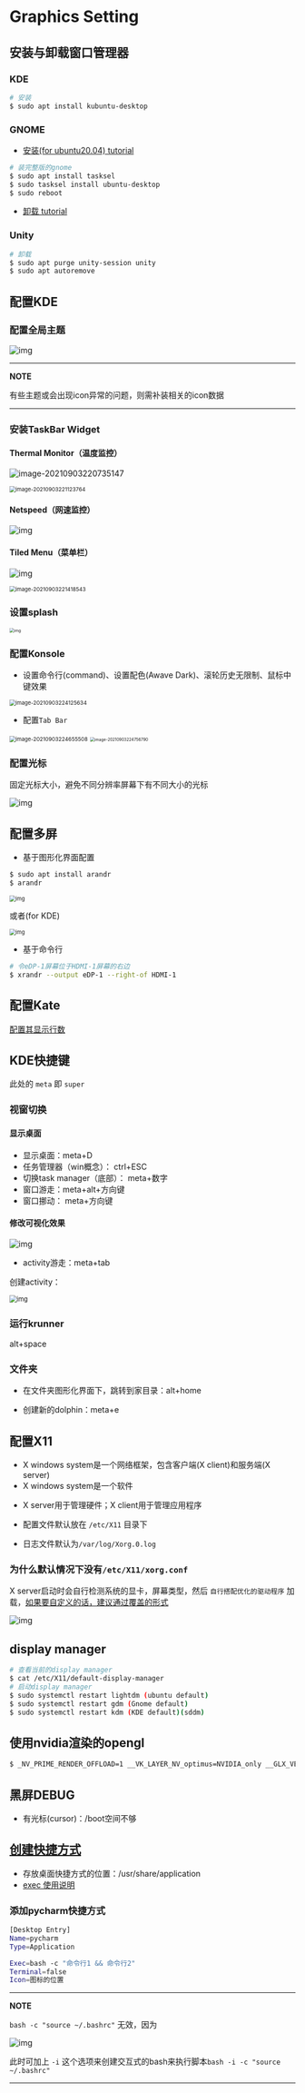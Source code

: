 # Graphics Setting

## 安装与卸载窗口管理器

### KDE

```bash
# 安装
$ sudo apt install kubuntu-desktop
```

### GNOME

* [安装(for ubuntu20.04)  tutorial](https://linuxconfig.org/how-to-install-gnome-on-ubuntu-20-04-lts-focal-fossa)

```bash
# 装完整版的gnome
$ sudo apt install tasksel 
$ sudo tasksel install ubuntu-desktop 
$ sudo reboot
```

* [卸载 tutorial](https://itectec.com/ubuntu/ubuntu-how-to-remove-gnome-desktop-environment-without-messing-unity-de-ubuntu-16-04/)

### Unity

```bash
# 卸载
$ sudo apt purge unity-session unity
$ sudo apt autoremove
`````

## 配置KDE

### 配置全局主题

![img](https://natsu-akatsuki.oss-cn-guangzhou.aliyuncs.com/img/841boYdUYRUgyp3c.png!thumbnail)

---

**NOTE**

有些主题或会出现icon异常的问题，则需补装相关的icon数据

---

### 安装TaskBar Widget

#### Thermal Monitor（温度监控）

![image-20210903220735147](https://natsu-akatsuki.oss-cn-guangzhou.aliyuncs.com/img/image-20210903220735147.png)

<img src="https://natsu-akatsuki.oss-cn-guangzhou.aliyuncs.com/img/image-20210903221123764.png" alt="image-20210903221123764" style="zoom:67%; " />

#### Netspeed（网速监控）

![img](https://natsu-akatsuki.oss-cn-guangzhou.aliyuncs.com/img/RmpQAPaNby1pBB9u.png!thumbnail)

#### Tiled Menu（菜单栏）

![img](https://natsu-akatsuki.oss-cn-guangzhou.aliyuncs.com/img/wrEljlwjjaoqIFfL.png!thumbnail)

<img src="https://natsu-akatsuki.oss-cn-guangzhou.aliyuncs.com/img/image-20210903221418543.png" alt="image-20210903221418543" style="zoom:67%; " />

### 设置splash

<img src="https://natsu-akatsuki.oss-cn-guangzhou.aliyuncs.com/img/MgDV5vsgIAOg6G8G.png!thumbnail" alt="img" style="zoom: 50%; " />

### 配置Konsole

* 设置命令行(command)、设置配色(Awave Dark)、滚轮历史无限制、鼠标中键效果

<img src="https://natsu-akatsuki.oss-cn-guangzhou.aliyuncs.com/img/image-20210903224125634.png" alt="image-20210903224125634" style="zoom:67%; " />

* 配置`Tab Bar`

<img src="https://natsu-akatsuki.oss-cn-guangzhou.aliyuncs.com/img/image-20210903224655508.png" alt="image-20210903224655508" style="zoom:67%; " />

<img src="https://natsu-akatsuki.oss-cn-guangzhou.aliyuncs.com/img/image-20210903224756790.png" alt="image-20210903224756790" style="zoom: 50%; " />

### 配置光标

固定光标大小，避免不同分辨率屏幕下有不同大小的光标

![img](https://natsu-akatsuki.oss-cn-guangzhou.aliyuncs.com/img/Rhe2shG5FWiLNVig.png!thumbnail)

## 配置多屏

* 基于图形化界面配置

```bash
$ sudo apt install arandr
$ arandr
```

<img src="https://natsu-akatsuki.oss-cn-guangzhou.aliyuncs.com/img/rTmX8u3MBO6R8Mqb.png!thumbnail" alt="img" style="zoom:67%; " />

或者(for KDE)

<img src="https://natsu-akatsuki.oss-cn-guangzhou.aliyuncs.com/img/dN3rrMeKdq2iC6qu.png!thumbnail" alt="img" style="zoom:67%; " />

* 基于命令行

```bash
# 令eDP-1屏幕位于HDMI-1屏幕的右边
$ xrandr --output eDP-1 --right-of HDMI-1
```

## 配置Kate

[配置其显示行数](https://superuser.com/questions/918189/how-to-make-kate-remember-to-always-show-line-numbers)

## KDE快捷键

此处的 `meta` 即 `super`

### 视窗切换

#### 显示桌面

- 显示桌面：meta+D
- 任务管理器（win概念）： ctrl+ESC
- 切换task manager（底部）： meta+数字
- 窗口游走：meta+alt+方向键
- 窗口挪动： meta+方向键

#### 修改可视化效果

![img](https://natsu-akatsuki.oss-cn-guangzhou.aliyuncs.com/img/xnJDGkG83cK0ntvP.png!thumbnail)

- activity游走：meta+tab

创建activity：

<img src="https://natsu-akatsuki.oss-cn-guangzhou.aliyuncs.com/img/7gVEkmaTCX6Z5exQ.png!thumbnail" alt="img" style="zoom:80%;" />

### 运行krunner

alt+space

### 文件夹

- 在文件夹图形化界面下，跳转到家目录：alt+home

- 创建新的dolphin：meta+e

## 配置X11

* X windows system是一个网络框架，包含客户端(X client)和服务端(X server)
* X windows system是一个软件

- X server用于管理硬件；X client用于管理应用程序

- 配置文件默认放在 `/etc/X11` 目录下
- 日志文件默认为`/var/log/Xorg.0.log`

### 为什么默认情况下没有`/etc/X11/xorg.conf`

X server启动时会自行检测系统的显卡，屏幕类型，然后 `自行搭配优化的驱动程序` 加载，[如果要自定义的话，建议通过覆盖的形式](https://unix.stackexchange.com/questions/505088/x-configure-doesnt-work-number-of-created-screens-does-not-match-number-of-d)

![img](https://natsu-akatsuki.oss-cn-guangzhou.aliyuncs.com/img/IvdxWDjSRpRkJSE3.png!thumbnail)

## display manager

```bash
# 查看当前的display manager
$ cat /etc/X11/default-display-manager
# 启动display manager
$ sudo systemctl restart lightdm (ubuntu default)
$ sudo systemctl restart gdm (Gnome default)
$ sudo systemctl restart kdm (KDE default)(sddm)
```

## 使用nvidia渲染的opengl

```bash
$ _NV_PRIME_RENDER_OFFLOAD=1 __VK_LAYER_NV_optimus=NVIDIA_only __GLX_VENDOR_LIBRARY_NAME=nvidia <命令行>
```

## 黑屏DEBUG

- 有光标(cursor)：/boot空间不够

## [创建快捷方式](https://wiki.archlinux.org/title/desktop_entries)

- 存放桌面快捷方式的位置：/usr/share/application
- [exec 使用说明](https://specifications.freedesktop.org/desktop-entry-spec/latest/ar01s07.html)

### 添加pycharm快捷方式

```bash
[Desktop Entry]
Name=pycharm
Type=Application

Exec=bash -c "命令行1 && 命令行2"
Terminal=false
Icon=图标的位置
```

---

**NOTE**

`bash -c "source ~/.bashrc"` 无效，因为

![img](https://natsu-akatsuki.oss-cn-guangzhou.aliyuncs.com/img/dgH8iQP5jrkgW2hE.png!thumbnail)

此时可加上 `-i` 这个选项来创建交互式的bash来执行脚本`bash -i -c "source ~/.bashrc"`  

---
